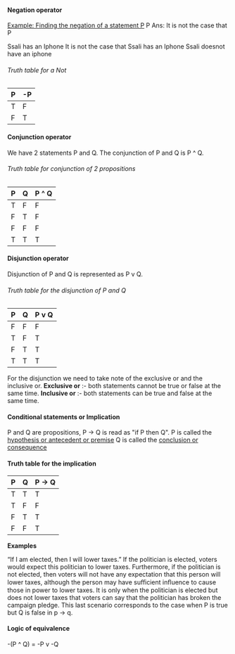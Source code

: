#### Negation operator
<u>Example:  Finding the negation of a statement P</u>
P
Ans: It is not the case that P

Ssali has an Iphone
It is not the case that Ssali has an Iphone
Ssali doesnot have an iphone

###### Truth table for a Not

| P   | -P  |
| --- | --- |
| T   | F   |
| F   | T   |

#### Conjunction operator
We have 2 statements P and Q. The conjunction of P and Q is P ^ Q. 
###### Truth table for conjunction of 2 propositions

| P   | Q   | P ^ Q |
| --- | --- | ----- |
| T   | F   | F     |
| F   | T   | F     |
| F   | F   | F     |
| T   | T   | T     |
#### Disjunction operator
Disjunction of P and Q is represented as P v Q. 
###### Truth table for the disjunction of P and Q

| P   | Q   | P v Q |
| --- | --- | ----- |
| F   | F   | F     |
| T   | F   | T     |
| F   | T   | T     |
| T   | T   | T     |
For the disjunction we need to take note of the exclusive or and the inclusive or. 
**Exclusive or** :- both statements cannot be true or false at the same time.
**Inclusive or** :- both statements can be true and false at the same time.

#### Conditional statements or Implication
P and Q are propositions, P -> Q is read as "if P then Q".
P is called the <u>hypothesis or antecedent or premise</u>
Q is called the <u>conclusion or consequence</u>

#### Truth table for the implication

| P   | Q   | P -> Q |
| --- | --- | ------ |
| T   | T   | T      |
| T   | F   | F      |
| F   | T   | T      |
| F   | F   | T      |
**Examples**

“If I am elected, then I will lower taxes.”
If the politician is elected, voters would expect this politician to lower taxes. Furthermore, if
the politician is not elected, then voters will not have any expectation that this person will lower taxes, although the person may have suﬃcient inﬂuence to cause those in power to lower taxes.
It is only when the politician is elected but does not lower taxes that voters can say that the
politician has broken the campaign pledge. This last scenario corresponds to the case when P is true but Q is false in p → q.


#### Logic of equivalence
-(P ^ Q) = -P v -Q


